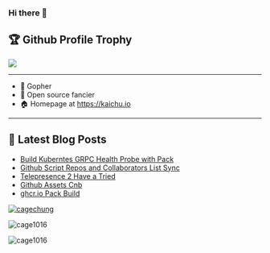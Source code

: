 ### Hi there 👋

<!--
**cage1016/cage1016** is a ✨ _special_ ✨ repository because its `README.md` (this file) appears on your GitHub profile.

Here are some ideas to get you started:

- 🔭 I’m currently working on ...
- 🌱 I’m currently learning ...
- 👯 I’m looking to collaborate on ...
- 🤔 I’m looking for help with ...
- 💬 Ask me about ...
- 📫 How to reach me: ...
- 😄 Pronouns: ...
- ⚡ Fun fact: ...
-->

<h2>🏆 Github Profile Trophy</h2>
<img src="https://github-profile-trophy.vercel.app/?username=cage1016&column=7&margin-w=15" />

---

- 🔭 Gopher
- 🌱 Open source fancier
- 🏠 Homepage at https://kaichu.io

---

## 📕 Latest Blog Posts

<!-- BLOG-POST-LIST:START -->
- [Build Kuberntes GRPC Health Probe with Pack](https://kaichu.io/posts/build-kubernetes-grpc-health-probe-with-pack/)
- [Github Script Repos and Collaborators List Sync](https://kaichu.io/posts/github-script-repos-and-collaborators-list-sync/)
- [Telepresence 2 Have a Tried](https://kaichu.io/posts/telepresence-2-have-a-tried/)
- [Github Assets Cnb](https://kaichu.io/posts/github-assets-cnb/)
- [ghcr.io Pack Build](https://kaichu.io/posts/ghcr-io-pack-build/)
<!-- BLOG-POST-LIST:END -->

<div>
  <p align="left"> <a href="https://twitter.com/cagechung" target="blank">
      <img src="https://img.shields.io/twitter/follow/cagechung?logo=twitter&style=for-the-badge" alt="cagechung" /></a>
  </p>
  <p>
    <img align="center" src="https://github-readme-stats.vercel.app/api?username=cage1016&show_icons=true&locale=en" alt="cage1016" />
  <p>
    <img align="left" src="https://github-readme-stats.vercel.app/api/top-langs?username=cage1016&show_icons=true&locale=en&layout=compact" alt="cage1016" />
  </p>
</div>

